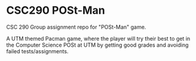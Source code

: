 # CSC290 POSt-Man
CSC 290 Group assignment repo for "POSt-Man" game.


A UTM themed Pacman game, where the player will try their best to get in the Computer Science POSt at UTM by getting good grades and avoiding failed tests/assignments.
